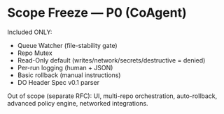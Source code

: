 ﻿# Scope Freeze — P0 (CoAgent)

Included ONLY:
- Queue Watcher (file-stability gate)
- Repo Mutex
- Read-Only default (writes/network/secrets/destructive = denied)
- Per-run logging (human + JSON)
- Basic rollback (manual instructions)
- DO Header Spec v0.1 parser

Out of scope (separate RFC): UI, multi-repo orchestration, auto-rollback, advanced policy engine, networked integrations.
